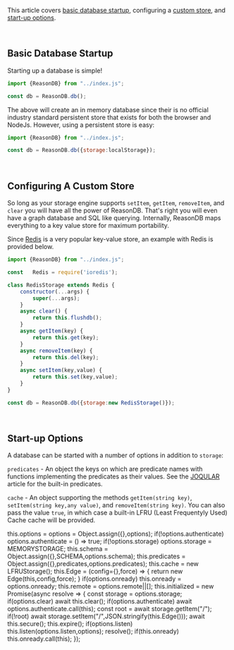 This article covers <a href="#basic">basic database startup</a>, configuring a <a href="#custom">custom store</a>, and <a href="#options">start-up options</a>.

<a name="basic">&nbsp;</a>

## Basic Database Startup

Starting up a database is simple!

```javascript
import {ReasonDB} from "../index.js";

const db = ReasonDB.db();
```

The above will create an in memory database since their is no official industry standard persistent store that exists for both the browser and NodeJs. However, using a persistent store is easy:

```javascript
import {ReasonDB} from "../index.js";

const db = ReasonDB.db({storage:localStorage});
```

<a name="custom">&nbsp;</a>

## Configuring A Custom Store

So long as your storage engine supports `setItem`, `getItem`, `removeItem`, and `clear` you will have all the power of ReasonDB. That's right you will even have a graph database and SQL like querying. Internally, ReasonDB maps everything to a key value store for maximum portability.

Since [Redis](https://redis.io/) is a very popular key-value store, an example with Redis is provided below.

```javascript
import {ReasonDB} from "../index.js";

const	Redis = require('ioredis');

class RedisStorage extends Redis {
	constructor(...args) {
		super(...args);
	}
	async clear() {
		return this.flushdb();
	}
	async getItem(key) {
		return this.get(key);
	}
	async removeItem(key) {
		return this.del(key);
	}
	async setItem(key,value) {
		return this.set(key,value);
	}
}

const db = ReasonDB.db({storage:new RedisStorage()});

```

<a name="options">&nbsp;</a>

## Start-up Options

A database can be started with a number of options in addition to `storage`:

`predicates` - An object the keys on which are predicate names with functions implementing the predicates as their values. See the [JOQULAR](/#/reasondb/tutorials/joqular) article for the built-in predicates.

`cache` - An object supporting the methods `getItem(string key)`, `setItem(string key,any value)`, and `removeItem(string key)`. You can also pass the value `true`, in which case a built-in LFRU (Least Frequentyly Used) Cache cache will be provided.


this.options = options = Object.assign({},options);
		if(!options.authenticate) options.authenticate = () => true;
		if(!options.storage) options.storage = MEMORYSTORAGE;
		this.schema = Object.assign({},SCHEMA,options.schema);
		this.predicates = Object.assign({},predicates,options.predicates);
		this.cache = new LFRUStorage();
		this.Edge = (config={},force) => {
			return new Edge(this,config,force);
		}
		if(options.onready) this.onready = options.onready;
		this.remote = options.remote||[];
		this.initialized = new Promise(async resolve => {
			const storage = options.storage;
			if(options.clear) await this.clear();
			if(options.authenticate) await options.authenticate.call(this);
			const root = await storage.getItem("/");
			if(!root) await storage.setItem("/",JSON.stringify(this.Edge()));
			await this.secure();
			this.expire();
			if(options.listen) this.listen(options.listen,options);
			resolve();
			if(this.onready) this.onready.call(this);
		});